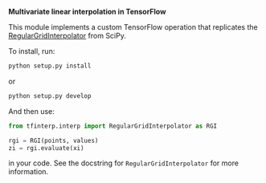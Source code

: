 **Multivariate linear interpolation in TensorFlow**

This module implements a custom TensorFlow operation that replicates the
[RegularGridInterpolator](https://docs.scipy.org/doc/scipy/reference/generated/scipy.interpolate.RegularGridInterpolator.html)
from SciPy.

To install, run:

```bash
python setup.py install
```

or

```bash
python setup.py develop
```

And then use:

```python
from tfinterp.interp import RegularGridInterpolator as RGI

rgi = RGI(points, values)
zi = rgi.evaluate(xi)
```

in your code. See the docstring for `RegularGridInterpolator` for more information.
